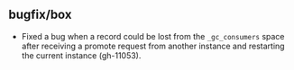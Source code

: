 ## bugfix/box

* Fixed a bug when a record could be lost from the `_gc_consumers` space after
  receiving a promote request from another instance and restarting the current
  instance (gh-11053).
